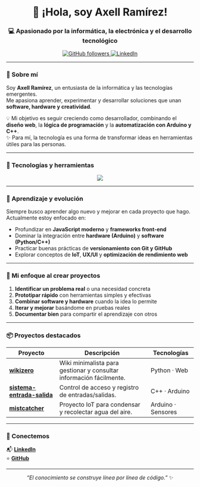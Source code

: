 <!-- PROFILE README -->
<h1 align="center">👋 ¡Hola, soy Axell Ramírez!</h1>
<h3 align="center">💻 Apasionado por la informática, la electrónica y el desarrollo tecnológico</h3>

<p align="center">
  <a href="https://github.com/AxellRamirez">
    <img src="https://img.shields.io/github/followers/AxellRamirez?label=Seguidores&style=social" alt="GitHub followers" />
  </a>
  <a href="https://www.linkedin.com/in/axell-ram%C3%ADrez-solano-9b6473354/">
    <img src="https://img.shields.io/badge/LinkedIn-Perfil-blue?logo=linkedin&logoColor=white" alt="LinkedIn" />
  </a>
</p>

---

### 🚀 Sobre mí

Soy **Axell Ramírez**, un entusiasta de la informática y las tecnologías emergentes.  
Me apasiona aprender, experimentar y desarrollar soluciones que unan **software, hardware y creatividad**.  

💡 Mi objetivo es seguir creciendo como desarrollador, combinando el **diseño web**, la **lógica de programación** y la **automatización con Arduino y C++**.  
✨ Para mí, la tecnología es una forma de transformar ideas en herramientas útiles para las personas.

---

### 🧰 Tecnologías y herramientas

<p align="center">
  <img src="https://skillicons.dev/icons?i=html,css,js,react,python,cpp,arduino,git,github,vscode" />
</p>

---

### 🧠 Aprendizaje y evolución

Siempre busco aprender algo nuevo y mejorar en cada proyecto que hago.  
Actualmente estoy enfocado en:

- Profundizar en **JavaScript moderno** y **frameworks front-end**  
- Dominar la integración entre **hardware (Arduino)** y **software (Python/C++)**  
- Practicar buenas prácticas de **versionamiento con Git y GitHub**  
- Explorar conceptos de **IoT**, **UX/UI** y **optimización de rendimiento web**  

---

### 🧩 Mi enfoque al crear proyectos

1. **Identificar un problema real** o una necesidad concreta  
2. **Prototipar rápido** con herramientas simples y efectivas  
3. **Combinar software y hardware** cuando la idea lo permite  
4. **Iterar y mejorar** basándome en pruebas reales  
5. **Documentar bien** para compartir el aprendizaje con otros

---

### 📦 Proyectos destacados

| Proyecto | Descripción | Tecnologías |
|-----------|--------------|--------------|
| [**wikizero**](https://github.com/AxellRamirez/wikizero) | Wiki minimalista para gestionar y consultar información fácilmente. | Python · Web |
| [**sistema-entrada-salida**](https://github.com/AxellRamirez/sistema-entrada-salida) | Control de acceso y registro de entradas/salidas. | C++ · Arduino |
| [**mistcatcher**](https://github.com/AxellRamirez/condensa-agua) | Proyecto IoT para condensar y recolectar agua del aire. | Arduino · Sensores |

---

### 🤝 Conectemos

📬 **[LinkedIn](https://www.linkedin.com/in/axell-ram%C3%ADrez-solano-9b6473354/)**  
⭐ [**GitHub**](https://github.com/AxellRamirez)

---

<p align="center">
  <i>“El conocimiento se construye línea por línea de código.”</i> ✨
</p>
